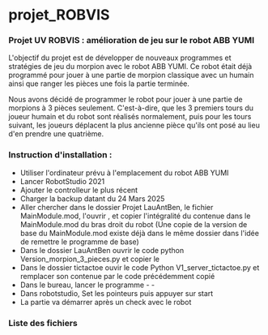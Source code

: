 # projet_ROBVIS
### Projet UV ROBVIS : amélioration de jeu sur le robot ABB YUMI

L'objectif du projet est de développer de nouveaux programmes et stratégies de jeu du morpion avec le robot ABB YUMI.
Ce robot était déjà programmé pour jouer à une partie de morpion classique avec un humain ainsi que ranger les pièces une fois la partie terminée.

Nous avons décidé de programmer le robot pour jouer à une partie de morpions à 3 pièces seulement. C'est-à-dire, que les 3 premiers tours du joueur humain et du robot sont réalisés normalement, puis pour les tours suivant, les joueurs déplacent la plus ancienne pièce qu'ils ont posé au lieu d'en prendre une quatrième.

### Instruction d'installation : 

 - Utiliser l'ordinateur prévu à l'emplacement du robot ABB YUMI
 - Lancer RobotStudio 2021
 - Ajouter le controlleur le plus récent
 - Charger la backup datant du 24 Mars 2025
 - Aller chercher dans le dossier Projet LauAntBen, le fichier MainModule.mod, l'ouvrir , et copier l'intégralité du contenue dans le MainModule.mod du bras droit du robot (Une copie de la version de base du MainModule.mod existe déjà dans le même dossier dans l'idée de remettre le programme de base)
 - Dans le dossier LauAntBen ouvrir le code python Version_morpion_3_pieces.py et copier le
 - Dans le dossier tictactoe ouvir le code Python V1_server_tictactoe.py et remplacer son contenue par le code précédemment copié
 - Dans le bureau, lancer le programme - -
 - Dans robotstudio, Set les pointeurs puis appuyer sur start
 - La partie va démarrer après un check avec le robot 

### Liste des fichiers 


